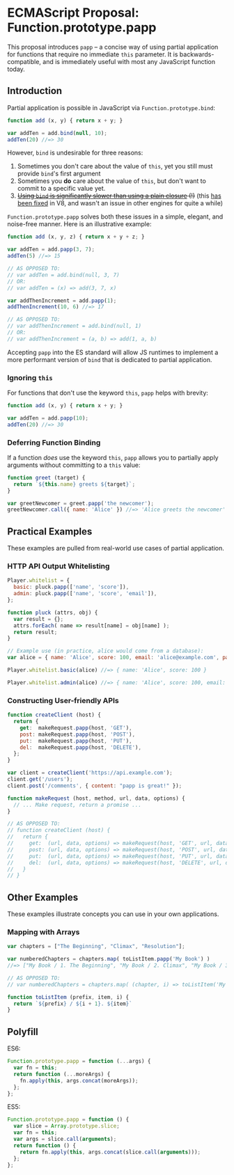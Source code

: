 # ECMAScript Proposal: Function.prototype.papp

This proposal introduces `papp` – a concise way of using partial application for functions that require no immediate `this` parameter. It is backwards-compatible, and is immediately useful with most any JavaScript function today.

## Introduction

Partial application is possible in JavaScript via `Function.prototype.bind`:

```js
function add (x, y) { return x + y; }

var addTen = add.bind(null, 10);
addTen(20) //=> 30
```

However, `bind` is undesirable for three reasons:

1. Sometimes you don't care about the value of `this`, yet you still must provide `bind`'s first argument
2. Sometimes you **do** care about the value of `this`, but don't want to commit to a specific value yet.
3. ~~[Using `bind` is significantly slower than using a plain closure](http://stackoverflow.com/questions/17638305/why-is-bind-slower-than-a-closure) (!)~~ (this [has been fixed](http://v8project.blogspot.co.uk/2016/06/release-52.html) in V8, and wasn't an issue in other engines for quite a while)

`Function.prototype.papp` solves both these issues in a simple, elegant, and noise-free manner. Here is an illustrative example:

```js
function add (x, y, z) { return x + y + z; }

var addTen = add.papp(3, 7);
addTen(5) //=> 15

// AS OPPOSED TO:
// var addTen = add.bind(null, 3, 7)
// OR:
// var addTen = (x) => add(3, 7, x)

var addThenIncrement = add.papp(1);
addThenIncrement(10, 6) //=> 17

// AS OPPOSED TO:
// var addThenIncrement = add.bind(null, 1)
// OR:
// var addThenIncrement = (a, b) => add(1, a, b)
```

Accepting `papp` into the ES standard will allow JS runtimes to implement a more performant version of `bind` that is dedicated to partial application.

### Ignoring `this`

For functions that don't use the keyword `this`, `papp` helps with brevity:

```js
function add (x, y) { return x + y; }

var addTen = add.papp(10);
addTen(20) //=> 30
```

### Deferring Function Binding

If a function *does* use the keyword `this`, `papp` allows you to partially apply arguments without committing to a `this` value:

```js
function greet (target) {
  return `${this.name} greets ${target}`;
}

var greetNewcomer = greet.papp('the newcomer');
greetNewcomer.call({ name: 'Alice' }) //=> 'Alice greets the newcomer'
```


## Practical Examples

These examples are pulled from real-world use cases of partial application.

### HTTP API Output Whitelisting

```js
Player.whitelist = {
  basic: pluck.papp(['name', 'score']),
  admin: pluck.papp(['name', 'score', 'email']),
};

function pluck (attrs, obj) {
  var result = {};
  attrs.forEach( name => result[name] = obj[name] );
  return result;
}

// Example use (in practice, alice would come from a database):
var alice = { name: 'Alice', score: 100, email: 'alice@example.com', password_hash: '...' };

Player.whitelist.basic(alice) //=> { name: 'Alice', score: 100 }

Player.whitelist.admin(alice) //=> { name: 'Alice', score: 100, email: 'alice@example.com' }
```

### Constructing User-friendly APIs

```js
function createClient (host) {
  return {
    get:  makeRequest.papp(host, 'GET'),
    post: makeRequest.papp(host, 'POST'),
    put:  makeRequest.papp(host, 'PUT'),
    del:  makeRequest.papp(host, 'DELETE'),
  };
}

var client = createClient('https://api.example.com');
client.get('/users');
client.post('/comments', { content: "papp is great!" });

function makeRequest (host, method, url, data, options) {
  // ... Make request, return a promise ...
}

// AS OPPOSED TO:
// function createClient (host) {
//   return {
//     get:  (url, data, options) => makeRequest(host, 'GET', url, data, options),
//     post: (url, data, options) => makeRequest(host, 'POST', url, data, options),
//     put:  (url, data, options) => makeRequest(host, 'PUT', url, data, options),
//     del:  (url, data, options) => makeRequest(host, 'DELETE', url, data, options),
//   }
// }
```

## Other Examples

These examples illustrate concepts you can use in your own applications.

### Mapping with Arrays

```js
var chapters = ["The Beginning", "Climax", "Resolution"];

var numberedChapters = chapters.map( toListItem.papp('My Book') )
//=> ["My Book / 1. The Beginning", "My Book / 2. Climax", "My Book / 3. Resolution"]

// AS OPPOSED TO:
// var numberedChapters = chapters.map( (chapter, i) => toListItem('My Book', chapter, i) )

function toListItem (prefix, item, i) {
  return `${prefix} / ${i + 1}. ${item}`
}
```

## Polyfill

ES6:

```js
Function.prototype.papp = function (...args) {
  var fn = this;
  return function (...moreArgs) {
    fn.apply(this, args.concat(moreArgs));
  };
};
```

ES5:

```js
Function.prototype.papp = function () {
  var slice = Array.prototype.slice;
  var fn = this;
  var args = slice.call(arguments);
  return function () {
    return fn.apply(this, args.concat(slice.call(arguments)));
  };
};
```
